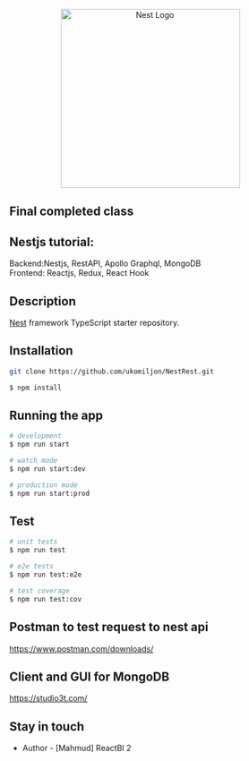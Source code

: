 <p align="center">
  <a href="http://nestjs.com/" target="blank"><img src="https://nestjs.com/img/logo_text.svg" width="320" alt="Nest Logo" /></a>
</p>
 
 
## Final completed class  
## Nestjs tutorial:

Backend:Nestjs, RestAPI, Apollo Graphql, MongoDB  
Frontend: Reactjs, Redux, React Hook


## Description

[Nest](https://github.com/nestjs/nest) framework TypeScript starter repository.

## Installation

```bash
git clone https://github.com/ukomiljon/NestRest.git
```

```bash
$ npm install
```

## Running the app

```bash
# development
$ npm run start

# watch mode
$ npm run start:dev

# production mode
$ npm run start:prod
```

## Test

```bash
# unit tests
$ npm run test

# e2e tests
$ npm run test:e2e

# test coverage
$ npm run test:cov
```

 ## Postman to test request to nest api

https://www.postman.com/downloads/

## Client and GUI for MongoDB

https://studio3t.com/

## Stay in touch

- Author - [Mahmud]  ReactBI  2

 